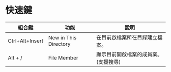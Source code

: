 # 快速鍵

| 組合鍵          | 功能                  | 說明                                 |
| --------------- | --------------------- | ------------------------------------ |
| Ctrl+Alt+Insert | New in This Directory | 在目前啟檔案所在目錄建立檔案。       |
| Alt + /         | File Member           | 顯示目前開啟檔案的成員案。(支援搜尋) |
